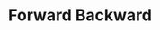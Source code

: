 ---
title: "Forward Backward"

categories: ['']

tags: ['Forward', 'Backward']

arwords: 'الخوارزم اﻷماميّ الخلفيّ'

arexps: []

enwords: ['Forward Backward']

enexps: []

arlexicons: 'خ'

enlexicons: 'F'

authors: ['Ruqayya Roshdy']

translators: ['X']

citations: 'تطبيقات أساسية في المعالجة الآلية للغة العربية'

sources: 'مركز الملك عبدالله بن عبدالعزيز الدولي لخدمة اللغة العربية'

slug: ""
---